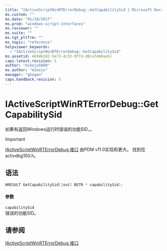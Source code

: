 ```yaml
---
title: "IActiveScriptWinRTErrorDebug::GetCapabilitySid | Microsoft Docs"
ms.custom: ""
ms.date: "01/18/2017"
ms.prod: "windows-script-interfaces"
ms.reviewer: ""
ms.suite: ""
ms.tgt_pltfrm: ""
ms.topic: "reference"
helpviewer_keywords: 
  - "IActiveScriptWinRTErrorDebug::GetCapabilitySid"
ms.assetid: 469463d2-5e73-4c53-9ffd-d0ca7460aa5c
caps.latest.revision: 5
author: "mikejo5000"
ms.author: "mikejo"
manager: "ghogen"
caps.handback.revision: 5
---
```

# IActiveScriptWinRTErrorDebug::GetCapabilitySid
如果有返回Windows运行时错误的功能SID，。  
  
> [!IMPORTANT]
>  [IActiveScriptWinRTErrorDebug 接口](../../winscript/reference/iactivescriptwinrterrordebug-interface.md) 由PDM v11.0实现和更大。  找到在activdbg100.h。  
  
## 语法  
  
```cpp  
HRESULT GetCapabilitySid([out] BSTR * capabilitySid);  
```  
  
#### 参数  
 `capabilitySid`  
 错误的功能SID。  
  
## 请参阅  
 [IActiveScriptWinRTErrorDebug 接口](../../winscript/reference/iactivescriptwinrterrordebug-interface.md)